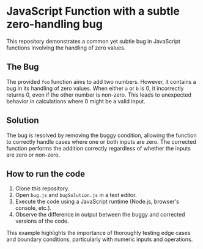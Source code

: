 # JavaScript Function with a subtle zero-handling bug

This repository demonstrates a common yet subtle bug in JavaScript functions involving the handling of zero values.

## The Bug
The provided `foo` function aims to add two numbers. However, it contains a bug in its handling of zero values. When either `a` or `b` is 0, it incorrectly returns 0, even if the other number is non-zero. This leads to unexpected behavior in calculations where 0 might be a valid input.

## Solution
The bug is resolved by removing the buggy condition, allowing the function to correctly handle cases where one or both inputs are zero.  The corrected function performs the addition correctly regardless of whether the inputs are zero or non-zero.

## How to run the code
1. Clone this repository.
2. Open `bug.js` and `bugSolution.js` in a text editor.
3. Execute the code using a JavaScript runtime (Node.js, browser's console, etc.).
4. Observe the difference in output between the buggy and corrected versions of the code.

This example highlights the importance of thoroughly testing edge cases and boundary conditions, particularly with numeric inputs and operations.